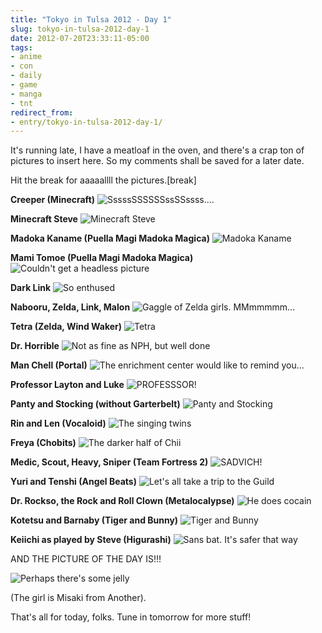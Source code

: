 ```yaml
---
title: "Tokyo in Tulsa 2012 - Day 1"
slug: tokyo-in-tulsa-2012-day-1
date: 2012-07-20T23:33:11-05:00
tags:
- anime
- con
- daily
- game
- manga
- tnt
redirect_from:
- entry/tokyo-in-tulsa-2012-day-1/
---
```

It's running late, I have a meatloaf in the oven, and there's a crap ton of pictures to insert here. So my comments shall be saved for a later date.

Hit the break for aaaaallll the pictures.[break]

**Creeper (Minecraft)**
![](http://images.dxprog.com/blog/tnt2012_creeper.jpg "SssssSSSSSSssSSssss....")

**Minecraft Steve**
![](http://images.dxprog.com/blog/tnt2012_minecraft_steve.jpg "Minecraft Steve")

**Madoka Kaname (Puella Magi Madoka Magica)**
![](http://images.dxprog.com/blog/tnt2012_madoka_kaname.jpg "Madoka Kaname")

**Mami Tomoe (Puella Magi Madoka Magica)**
![](http://images.dxprog.com/blog/tnt2012_mami_tomoe.jpg "Couldn't get a headless picture")

**Dark Link**
![](http://images.dxprog.com/blog/tnt2012_dark_link.jpg "So enthused")

**Nabooru, Zelda, Link, Malon**
![](http://images.dxprog.com/blog/tnt2012_zelda_group.jpg "Gaggle of Zelda girls. MMmmmmm...")

**Tetra (Zelda, Wind Waker)**
![](http://images.dxprog.com/blog/tnt2012_tetra.jpg "Tetra")

**Dr. Horrible**
![](http://images.dxprog.com/blog/tnt2012_dr_horrible.jpg "Not as fine as NPH, but well done")

**Man Chell (Portal)**
![](http://images.dxprog.com/blog/tnt2012_man_chell.jpg "The enrichment center would like to remind you...")

**Professor Layton and Luke**
![](http://images.dxprog.com/blog/tnt2012_layton.jpg "PROFESSSOR!")

**Panty and Stocking (without Garterbelt)**
![](http://images.dxprog.com/blog/tnt2012_panty_stocking.jpg "Panty and Stocking")

**Rin and Len (Vocaloid)**
![](http://images.dxprog.com/blog/tnt2012_rin_len.jpg "The singing twins")

**Freya (Chobits)**
![](http://images.dxprog.com/blog/tnt2012_freya.jpg "The darker half of Chii")

**Medic, Scout, Heavy, Sniper (Team Fortress 2)**
![](http://images.dxprog.com/blog/tnt2012_tf2_group.jpg "SADVICH!")

**Yuri and Tenshi (Angel Beats)**
![](http://images.dxprog.com/blog/tnt2012_yuri_tenshi.jpg "Let's all take a trip to the Guild")

**Dr. Rockso, the Rock and Roll Clown (Metalocalypse)**
![](http://images.dxprog.com/blog/tnt2012_dr_rockso.jpg "He does cocain")

**Kotetsu and Barnaby (Tiger and Bunny)**
![](http://images.dxprog.com/blog/tnt2012_tiger_bunny.jpg "Tiger and Bunny")

**Keiichi as played by Steve (Higurashi)**
![](http://images.dxprog.com/blog/tnt2012_steve_keiichi.jpg "Sans bat. It's safer that way")

AND THE PICTURE OF THE DAY IS!!!

![](http://images.dxprog.com/blog/tnt2012_steve_misaka.jpg "Perhaps there's some jelly")

(The girl is Misaki from Another).

That's all for today, folks. Tune in tomorrow for more stuff!
